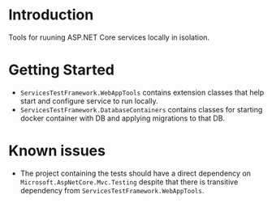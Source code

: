 # Introduction 
Tools for ruuning ASP.NET Core services locally in isolation. 

# Getting Started
- `ServicesTestFramework.WebAppTools` contains extension classes that help start and configure service to run locally.
- `ServicesTestFramework.DatabaseContainers` contains classes for starting docker container with DB and applying migrations to that DB.

# Known issues
- The project containing the tests should have a direct dependency on `Microsoft.AspNetCore.Mvc.Testing` despite that there is transitive dependency from `ServicesTestFramework.WebAppTools`.
